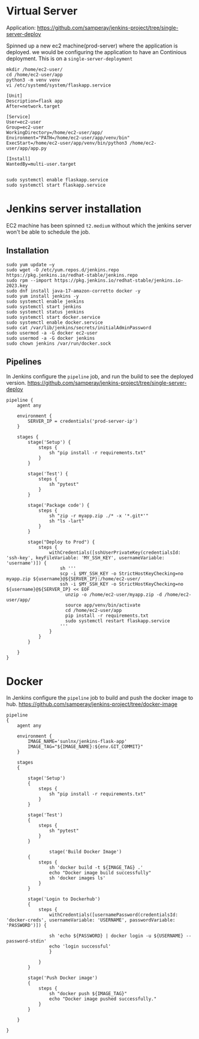 # Virtual Server

Application: https://github.com/samperay/jenkins-project/tree/single-server-deploy

Spinned up a new ec2 machine(prod-server) where the application is deployed. we would be configuring the application to have an Continious deployment. This is on a `single-server-deployment` 

```
mkdir /home/ec2-user/
cd /home/ec2-user/app
python3 -m venv venv
vi /etc/systemd/system/flaskapp.service
   
[Unit]
Description=flask app 
After=network.target

[Service]
User=ec2-user
Group=ec2-user
WorkingDirectory=/home/ec2-user/app/
Environment="PATH=/home/ec2-user/app/venv/bin"
ExecStart=/home/ec2-user/app/venv/bin/python3 /home/ec2-user/app/app.py

[Install]
WantedBy=multi-user.target


sudo systemctl enable flaskapp.service
sudo systemctl start flaskapp.service
```

# Jenkins server installation 

EC2 machine has been spinned `t2.medium` without which the jenkins server won't be able to schedule the job.

## Installation

```
sudo yum update –y
sudo wget -O /etc/yum.repos.d/jenkins.repo https://pkg.jenkins.io/redhat-stable/jenkins.repo
sudo rpm --import https://pkg.jenkins.io/redhat-stable/jenkins.io-2023.key
sudo dnf install java-17-amazon-corretto docker -y
sudo yum install jenkins -y
sudo systemctl enable jenkins
sudo systemctl start jenkins
sudo systemctl status jenkins
sudo systemctl start docker.service
sudo systemctl enable docker.service
sudo cat /var/lib/jenkins/secrets/initialAdminPassword
sudo usermod -a -G docker ec2-user
sudo usermod -a -G docker jenkins
sudo chown jenkins /var/run/docker.sock
```

## Pipelines

In Jenkins configure the `pipeline` job, and run the build to see the deployed version.
https://github.com/samperay/jenkins-project/tree/single-server-deploy

```
pipeline {
	agent any 

	environment {
		SERVER_IP = credentials('prod-server-ip')
	}

	stages {
		stage('Setup') {
			steps {
				sh "pip install -r requirements.txt"
			}
		}

		stage('Test') {
			steps {
				sh "pytest"
			}
		}

		stage('Package code') {
			steps {
				sh "zip -r myapp.zip ./* -x '*.git*'"
				sh "ls -lart"
			}
		}

		stage("Deploy to Prod") {
			steps {
				withCredentials([sshUserPrivateKey(credentialsId: 'ssh-key', keyFileVariable: 'MY_SSH_KEY', usernameVariable: 'username')]) {
					sh '''
					scp -i $MY_SSH_KEY -o StrictHostKeyChecking=no myapp.zip ${username}@${SERVER_IP}:/home/ec2-user/
					ssh -i $MY_SSH_KEY -o StrictHostKeyChecking=no ${username}@${SERVER_IP} << EOF 
					  unzip -o /home/ec2-user/myapp.zip -d /home/ec2-user/app/
					  source app/venv/bin/activate
					  cd /home/ec2-user/app
					  pip install -r requirements.txt
					  sudo systemctl restart flaskapp.service
					'''
				}
			}
		}

	}
}
```


# Docker

In Jenkins configure the `pipeline` job to build and push the docker image to hub. 
https://github.com/samperay/jenkins-project/tree/docker-image

```
pipeline 
{
	agent any

	environment {
		IMAGE_NAME='sunlnx/jenkins-flask-app'
		IMAGE_TAG="${IMAGE_NAME}:${env.GIT_COMMIT}"
	}
    
	stages 
    {
        
		stage('Setup') 
        {
			steps {
				sh "pip install -r requirements.txt"
			}
        }

		stage('Test')
        {
			steps {
				sh "pytest"
			}
		}

	    		stage('Build Docker Image') 
        {
			steps {
				sh 'docker build -t ${IMAGE_TAG} .'
				echo "Docker image build successfully"
				sh 'docker images ls'
			}
		}

		stage('Login to Dockerhub') 
        {
			steps {
				withCredentials([usernamePassword(credentialsId: 'docker-creds', usernameVariable: 'USERNAME', passwordVariable: 'PASSWORD')]) {

				sh 'echo ${PASSWORD} | docker login -u ${USERNAME} --password-stdin' 
				echo 'login successful'
				}

			}
		}

		stage('Push Docker image') 
        {
			steps {
				sh "docker push ${IMAGE_TAG}"
				echo "Docker image pushed successfully."
			}
		}

	}

}
```